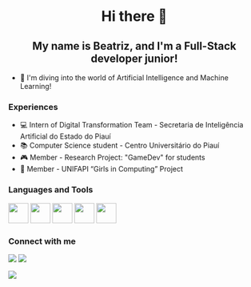<h1 align="center">Hi there 👋</h1>
<h2 align="center">My name is Beatriz, and I'm a Full-Stack developer junior!</h2>


- 🤖 I'm diving into the world of Artificial Intelligence and Machine Learning!

### Experiences
- 💻 Intern of Digital Transformation Team - Secretaria de Inteligência Artificial do Estado do Piauí
- 📚 Computer Science student - Centro Universitário do Piauí
- 🎮 Member - Research Project: "GameDev" for students
- 💪 Member - UNIFAPI “Girls in Computing” Project
  

### Languages and Tools
<img src="https://cdn.jsdelivr.net/gh/devicons/devicon@latest/icons/javascript/javascript-original.svg" width="40" height="40"/> <img src="https://cdn.jsdelivr.net/gh/devicons/devicon@latest/icons/html5/html5-original.svg" width="40" height="40"/> <img src="https://cdn.jsdelivr.net/gh/devicons/devicon@latest/icons/css3/css3-original.svg" width="40" height="40"/> <img src="https://cdn.jsdelivr.net/gh/devicons/devicon@latest/icons/python/python-original-wordmark.svg" width="40" height="40"/> <img src="https://cdn.jsdelivr.net/gh/devicons/devicon@latest/icons/django/django-plain-wordmark.svg" width="40" height="40"/>
 


### Connect with me
<div>
<a href = "mailto:beatriizsoares14@gmail.com"><img loading="lazy" src="https://img.shields.io/badge/Gmail-D14836?style=for-the-badge&logo=gmail&logoColor=white" target="_blank"></a>
<a href="https://www.linkedin.com/in/beatrizsoaressz" target="_blank"><img loading="lazy" src="https://img.shields.io/badge/-LinkedIn-%230077B5?style=for-the-badge&logo=linkedin&logoColor=white" target="_blank"></a>   
</div>

![](https://komarev.com/ghpvc/?username=your-github-username&color=green)



